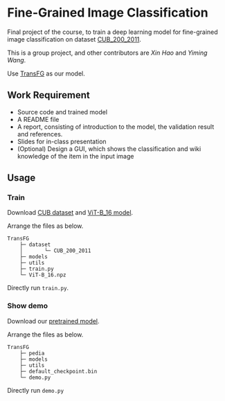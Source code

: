 # Fine-Grained Image Classification

Final project of the course, to train a deep learning model for fine-grained image classification on dataset [CUB_200_2011](http://www.vision.caltech.edu/datasets/cub_200_2011/).

This is a group project, and other contributors are *Xin Hao* and *Yiming Wang*.

Use [TransFG](https://arxiv.org/abs/2103.07976) as our model.

## Work Requirement

- Source code and trained model
- A README file
- A report, consisting of introduction to the model, the validation result and references.
- Slides for in-class presentation
- (Optional) Design a GUI, which shows the classification and wiki knowledge of the item in the input image

## Usage

### Train

Download [CUB dataset](http://www.vision.caltech.edu/datasets/cub_200_2011/
) and [ViT-B_16 model](https://console.cloud.google.com/storage/browser/vit_models/imagenet21k?pageState=(%22StorageObjectListTable%22:(%22f%22:%22%255B%255D%22))&prefix=&forceOnObjectsSortingFiltering=false).

Arrange the files as below. 

```
TransFG
    ├─ dataset
    │       └─ CUB_200_2011
    ├─ models
    ├─ utils
    ├─ train.py
    └─ ViT-B_16.npz
```

Directly run `train.py`.

### Show demo

Download our [pretrained model](https://disk.pku.edu.cn:443/link/F65B24FCC4B01D2A4F7352D2A73D3DC1).

Arrange the files as below.

```
TransFG
    ├─ pedia
    ├─ models
    ├─ utils
    ├─ default_checkpoint.bin
    └─ demo.py
```

Directly run `demo.py`
